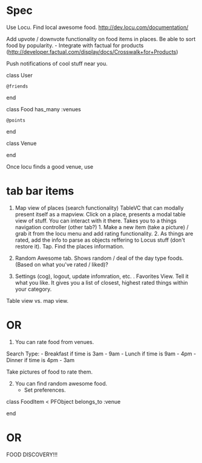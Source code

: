 # Spec
Use Locu. Find local awesome food.
	http://dev.locu.com/documentation/
	

Add upvote / downvote functionality on food items in places. Be able to sort food by popularity. 
	- Integrate with factual for products (http://developer.factual.com/display/docs/Crosswalk+for+Products)


Push notifications of cool stuff near you.

class User

	@friends

end

class Food
	has_many :venues	

	@points
end

class Venue

end

Once locu finds a good venue, use 

# tab bar items
1. Map view of places (search functionality)
	TableVC that can modally present itself as a mapview.
	Click on a place, presents a modal table view of stuff. You can interact with it there. 
	Takes you to a things navigation controller (other tab?)
		1. Make a new item (take a picture) / grab it from the locu menu and add rating functionality. 
		2. As things  are rated, add the info to parse as objects reffering to Locus stuff (don't restore it).
	Tap. Find the places information.

2. Random Awesome tab. Shows random / deal of the day type foods. (Based on what you've rated / liked)?

4. Settings (cog), logout, update infomration, etc.
	. Favorites View. Tell it what you like. It gives you a list of closest, highest rated things within your category. 

Table view vs. map view. 


# OR
1. You can rate food from venues.

Search Type: 
	- Breakfast if time is 3am - 9am
	- Lunch if time is 9am - 4pm
	- Dinner if time is 4pm - 3am

Take pictures of food to rate them.

2. You can find random awesome food. 
	- Set preferences. 



class FoodItem < PFObject
	belongs_to :venue
	
end


# OR

FOOD DISCOVERY!!!